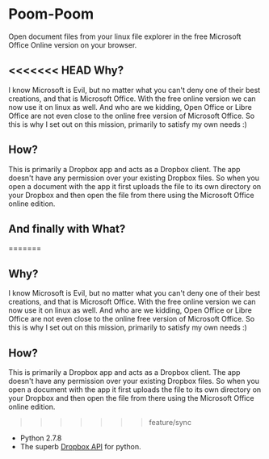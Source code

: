 Poom-Poom
=========

Open document files from your linux file explorer in the free Microsoft Office Online version on your browser.

<<<<<<< HEAD
Why?
----

I know Microsoft is Evil, but no matter what you can't deny one of their best creations, and that is Microsoft Office. With the free online version we can now use it on linux as well. And who are we kidding, Open Office or Libre Office are not even close to the online free version of Microsoft Office. So this is why I set out on this mission, primarily to satisfy my own needs :)

How?
----

This is primarily a Dropbox app and acts as a Dropbox client. The app doesn't have any permission over your existing Dropbox files. So when you open a document with the app it first uploads the file to its own directory on your Dropbox and then open the file from there using the Microsoft Office online edition.

And finally with What?
----------------------
=======
## Why?
I know Microsoft is Evil, but no matter what you can't deny one of their best creations, and that is Microsoft Office.
With the free online version we can now use it on linux as well. And who are we kidding, Open Office or Libre Office 
are not even close to the online free version of Microsoft Office. So this is why I set out on this mission, primarily 
to satisfy my own needs :)

## How?
This is primarily a Dropbox app and acts as a Dropbox client. The app doesn't have any permission over your existing
Dropbox files. So when you open a document with the app it first uploads the file to its own directory on your 
Dropbox and then open the file from there using the Microsoft Office online edition.
>>>>>>> feature/sync

-	Python 2.7.8
-	The superb [Dropbox API](https://www.dropbox.com/developers/core/docs/python) for python.
